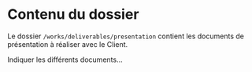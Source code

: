 # Contenu du dossier

Le dossier `/works/deliverables/presentation` contient les documents de présentation à réaliser avec le Client.

Indiquer les différents documents...
